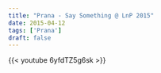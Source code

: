 ```yaml
---
title: "Prana - Say Something @ LnP 2015"
date: 2015-04-12
tags: ['Prana']
draft: false
---
```

{{< youtube 6yfdTZ5g6sk >}}
